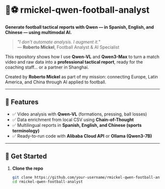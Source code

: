 # 🧠⚽ rmickel-qwen-football-analyst  
**Generate football tactical reports with Qwen — in Spanish, English, and Chinese — using multimodal AI.**

> *"I don't automate analysis. I augment it."*  
> — **Roberto Mickel**, Football Analyst & AI Specialist

This repository shows how I use **Qwen-VL** and **Qwen3-Max** to turn a match video and raw data into a **professional tactical report**, ready for the coaching staff… or a partner in Shanghai.

Created by **Roberto Mickel** as part of my mission: connecting Europe, Latin America, and China through AI applied to football.

---

## 🔧 Features
- ✅ Video analysis with **Qwen-VL** (formations, pressing, ball losses)
- ✅ Data enrichment from local CSV using **Chain-of-Thought**
- ✅ Multilingual reports in **Spanish, English, and Chinese (sports terminology)**
- ✅ Ready-to-run code with **Alibaba Cloud API** or **Ollama (Qwen3-7B)**

---

## 🚀 Get Started

1. **Clone the repo**
   ```bash
   git clone https://github.com/your-username/rmickel-qwen-football-analyst.git
   cd rmickel-qwen-football-analyst
